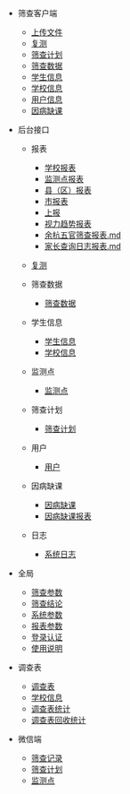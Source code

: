 - 筛查客户端
    - [上传文件](/筛查客户端/上传文件.md)
    - [复测](/筛查客户端/复测.md)
    - [筛查计划](/筛查客户端/筛查计划.md)
    - [筛查数据](/筛查客户端/筛查数据.md)
    - [学生信息](/筛查客户端/学生信息.md)
    - [学校信息](/筛查客户端/学校信息.md)
    - [用户信息](/筛查客户端/用户信息.md)
    - [因病缺课](/筛查客户端/因病缺课.md)

- 后台接口
    - 报表
        - [学校报表](/业务后台/报表/学校报表.md)
        - [监测点报表](/业务后台/报表/监测点报表.md)
        - [县（区）报表](/业务后台/报表/县（区）报表.md)
        - [市报表](/业务后台/报表/市报表.md)
        - [上报](/业务后台/报表/上报.md)
        - [视力趋势报表](/业务后台/报表/视力趋势报表.md)
        - [余杭五官筛查报表.md](/业务后台/报表/余杭五官筛查报表.md)
        - [家长查询日志报表.md](/业务后台/报表/家长查询日志报表.md)
    - [复测](/业务后台/复测.md)
    - 筛查数据
        - [筛查数据](/业务后台/筛查数据/筛查数据.md)

    - 学生信息
        - [学生信息](/业务后台/学生信息/学生信息.md)
        - [学校信息](/业务后台/学生信息/学校信息.md)

    - 监测点
        - [监测点](/业务后台/监测点/监测点.md)

    - 筛查计划
        - [筛查计划](/业务后台/筛查计划/筛查计划.md)

    - 用户
        - [用户](/业务后台/用户/用户.md)
    - 因病缺课
        - [因病缺课](/业务后台/因病缺课/因病缺课.md)
        - [因病缺课报表](/业务后台/因病缺课/因病缺课年度报表.md)
    - 日志
        - [系统日志](/业务后台/日志/系统日志.md)

- 全局
    - [筛查参数](/全局/筛查参数.md)
    - [筛查结论](/全局/筛查结论.md)
    - [系统参数](/全局/系统参数.md)
    - [报表参数](/全局/报表参数.md)
    - [登录认证](/全局/登录认证.md)
    - [使用说明](/全局/使用说明.md)
- 调查表
    - [调查表](/调查表/调查表.md)
    - [学校信息](/调查表/学校信息.md)
    - [调查表统计](/调查表/调查表统计.md)
    - [调查表回收统计](/调查表/调查表回收统计.md)
- 微信端
    - [筛查记录](/微信端/筛查记录.md)
    - [筛查计划](/微信端/筛查计划.md)
    - [监测点](/微信端/监测点.md)